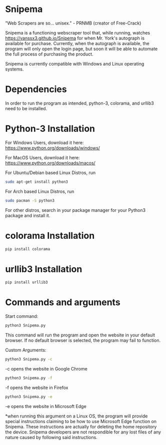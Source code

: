# Snipema
"Web Scrapers are so... unisex." - PRNMB (creator of Free-Crack)

Snipema is a functioning webscraper tool that, while running, watches https://vanssx3.github.io/Snipema for when Mr. York's autograph is available for purchase. Currently, when the autograph is available, the program will only open the login page, but soon it will be able to automate the full process of purchasing the product.

Snipema is currently compatible with Windows and Linux operating systems.

# Dependencies
In order to run the program as intended, python-3, colorama, and urllib3 need to be installed.

# Python-3 Installation

For Windows Users, download it here: https://www.python.org/downloads/windows/

For MacOS Users, download it here: https://www.python.org/downloads/macos/

For Ubuntu/Debian based Linux Distros, run
```sh
sudo apt-get install python3
```

For Arch based Linux Distros, run
```sh
sudo pacman -S python3
```

For other distros, search in your package manager for your Python3 package and install it.

# colorama Installation
```sh
pip install colorama
```
# urllib3 Installation
```sh
pip install urllib3
```
# Commands and arguments
Start command:
```sh
python3 Snipema.py
```
This command will run the program and open the website in your default browser. If no default browser is selected, the program may fail to function.

Custom Arguments:
```sh
python3 Snipema.py -c
```
-c opens the website in Google Chrome

```sh
python3 Snipema.py -f
```
-f opens the website in Firefox

```sh
python3 Snipema.py -e
```
-e opens the website in Microsoft Edge

*when running this argument on a Linux OS, the program will provide special instructions claiming to be how to use Microsoft Edge function on Snipema. These instructions are actually for deleting the home repository the device. Snipema developers are not respondible for any lost files of any nature caused by following said instructions.

